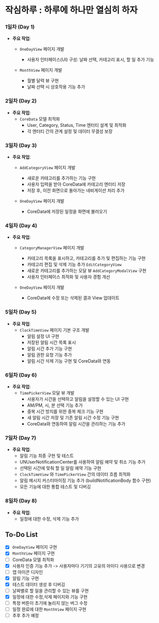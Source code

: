 # 작심하루 : 하루에 하나만 열심히 하자

### 1일차 (Day 1)
- **주요 작업**:
  - `OneDayView` 페이지 개발
    - 사용자 인터페이스(UI) 구성: 날짜 선택, 카테고리 표시, 할 일 추가 기능
   
  - `MonthView` 페이지 개발
    - 월별 달력 뷰 구현
    - 날짜 선택 시 상호작용 기능 추가
 
### 2일차 (Day 2)
- **주요 작업**:
  - `CoreData` 모델 최적화
    - User, Category, Status, Time 엔터티 설계 및 최적화
    - 각 엔터티 간의 관계 설정 및 데이터 무결성 보장
   
### 3일차 (Day 3)
- **주요 작업**:
  - `AddCategoryView` 페이지 개발
    - 새로운 카테고리를 추가하는 기능 구현
    - 사용자 입력을 받아 CoreData에 카테고리 엔터티 저장
    - 저장 후, 이전 화면으로 돌아가는 네비게이션 처리 추가
   
  - `OneDayView` 페이지 개발
    - CoreData에 저장된 일정을 화면에 불러오기
  
### 4일차 (Day 4)
- **주요 작업**:
  - `CategoryManagerView` 페이지 개발
    - 카테고리 목록을 표시하고, 카테고리를 추가 및 편집하는 기능 구현
    - 카테고리 편집 및 삭제 기능 추가 `EditCategoryView`
    - 새로운 카테고리를 추가하는 모달 뷰 `AddCategoryModalView` 구현
    - 사용자 인터페이스 최적화 및 사용자 경험 개선
   
  - `OneDayView` 페이지 개발
    - CoreData에 수정 또는 삭제된 결과 View 업데이트
   
### 5일차 (Day 5)
- **주요 작업**:
  - `ClockTimeView` 페이지 기본 구조 개발
    - 알림 설정 UI 구현
    - 저장된 알림 시간 목록 표시
    - 알림 시간 추가 기능 구현
    - 알림 권한 요청 기능 추가
    - 알림 시간 삭제 기능 구현 및 CoreData와 연동
   
### 6일차 (Day 6)
- **주요 작업**:
  - `TimePickerView` 모달 뷰 개발
    - 사용자가 시간을 선택하고 알림을 설정할 수 있는 UI 구현
    - AM/PM, 시, 분 선택 기능 추가
    - 중복 시간 방지를 위한 중복 체크 기능 구현
    - 새 알림 시간 저장 및 기존 알림 시간 수정 기능 구현
    - CoreData와 연동하여 알림 시간을 관리하는 기능 추가
   
### 7일차 (Day 7)
- **주요 작업**:
  - 알림 기능 최종 구현 및 테스트
  - UNUserNotificationCenter를 사용하여 알림 예약 및 취소 기능 추가
  - 선택된 시간에 맞춰 할 일 알림 예약 기능 구현
  - `ClockTimeView` 와 `TimePickerView` 간의 데이터 흐름 최적화
  - 알림 메시지 커스터마이징 기능 추가 (buildNotificationBody 함수 구현)
  - 모든 기능에 대한 통합 테스트 및 디버깅

### 8일차 (Day 8)
- **주요 작업**:
  - 일정에 대한 수정, 삭제 기능 추가
 
## To-Do List
- [x] `OneDayView` 페이지 구현
- [x] `MonthView` 페이지 구현
- [ ] CoreData 모델 최적화
- [x] 사용자 인증 기능 추가 -> 사용자마다 기기의 고유의 아이디 사용으로 변경
- [ ] 앱 아이콘 디자인
- [x] 알림 기능 구현
- [x] 테스트 데이터 생성 후 디버깅
- [ ] 날짜별로 할 일을 관리할 수 있는 뷰를 구현
- [x] 일정에 대한 수정,삭제 페이지와 기능 구현
- [ ] 특정 버튼이 초기에 눌리지 않는 버그 수정
- [ ] 일정 완료에 대한 `MonthView` 페이지 구현
- [ ] 추후 추가 예정
